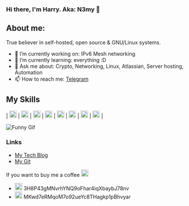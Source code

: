 ### Hi there, I'm Harry. Aka: N3my 👋
## About me:
True believer in self-hosted, open source & GNU/Linux systems. 

- 🔭 I’m currently working on: IPv6 Mesh networking
- 🌱 I’m currently learning: everything :D
- 💬 Ask me about: Crypto, Networking, Linux, Atlassian, Server hosting, Automation
- 📫 How to reach me: [Telegram](https://web.telegram.org/#/im?p=@n3myy)

## My Skills
| <img src="https://simpleicons.org/icons/linux.svg" alt="bitcoin" width="20" height="20"> | <img src="https://simpleicons.org/icons/python.svg" alt="bitcoin" width="20" height="20"> | <img src="https://simpleicons.org/icons/microsoftazure.svg" alt="bitcoin" width="20" height="20"> | <img src="https://simpleicons.org/icons/docker.svg" width="20" height="20"> | <img src="https://simpleicons.org/icons/kubernetes.svg" width="20" height="20"> | <img src="https://simpleicons.org/icons/gnubash.svg" width="20" height="20"> | <img src="https://simpleicons.org/icons/openssl.svg" width="20" height="20"> | <img src="https://simpleicons.org/icons/postgresql.svg" width="20" height="20"> |


![Funny Gif](https://media.giphy.com/media/4byqZCAGVNx72/giphy.gif)

### Links
- [My Tech Blog](https://room01.co.uk)
- [My Git](https://git.room01.co.uk)


If you want to buy me a coffee <img src="https://simpleicons.org/icons/buymeacoffee.svg" alt="coffee" width="20" height="20">
* <img src="https://simpleicons.org/icons/bitcoin.svg" alt="bitcoin" width="20" height="20"> 3H8P43gMNvrhYNQ9oFhar4iqXbaybJ78nv
* <img src="https://simpleicons.org/icons/litecoin.svg" alt="litecoin" width="20" height="20"> MKwd7eRMqoM7o92ueYc8THagkp1pBhvyar
